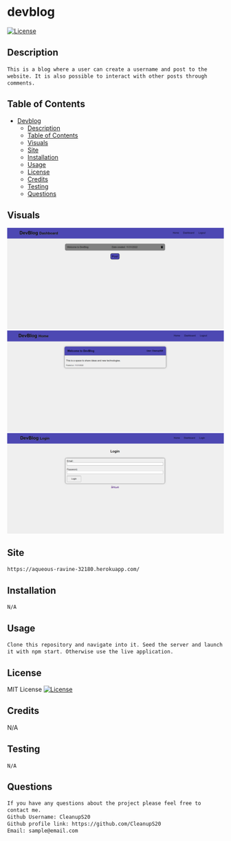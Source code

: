 # devblog
  [![License](https://img.shields.io/badge/License-MIT-blue.svg)](https://opensource.org/licenses/MIT)
  
## Description
    This is a blog where a user can create a username and post to the website. It is also possible to interact with other posts through comments.
  
## Table of Contents
- [Devblog](#devblog)
  - [Description](#description)
  - [Table of Contents](#table-of-contents)
  - [Visuals](#visuals)
  - [Site](#site)
  - [Installation](#installation)
  - [Usage](#usage)
  - [License](#license)
  - [Credits](#credits)
  - [Testing](#testing)
  - [Questions](#questions)
 
## Visuals

![Dashboard Screenshot](https://github.com/CleanupS20/devblog/blob/main/assets/Dashboard%20screenshot.png)
![Home Screenshot](https://github.com/CleanupS20/devblog/blob/main/assets/Home%20screenshot.png)
![Login Screenshot](https://github.com/CleanupS20/devblog/blob/main/assets/Login%20screenshot.png)

## Site

    https://aqueous-ravine-32180.herokuapp.com/

## Installation
    N/A
## Usage

    Clone this repository and navigate into it. Seed the server and launch it with npm start. Otherwise use the live application.
  
## License
  MIT License
  [![License](https://img.shields.io/badge/License-MIT-blue.svg)](https://opensource.org/licenses/https://img.shields.io/badge/License-MIT-blue.svg)
  
## Credits

  N/A

## Testing
    N/A

## Questions
    If you have any questions about the project please feel free to contact me.
    Github Username: CleanupS20
    Github profile link: https://github.com/CleanupS20
    Email: sample@email.com